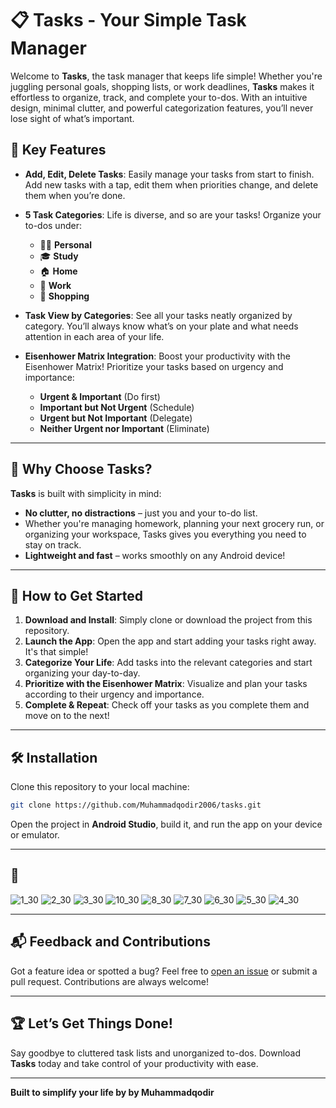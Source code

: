 # 📋 Tasks - Your Simple Task Manager

Welcome to **Tasks**, the task manager that keeps life simple! Whether you're juggling personal goals, shopping lists, or work deadlines, **Tasks** makes it effortless to organize, track, and complete your to-dos. With an intuitive design, minimal clutter, and powerful categorization features, you’ll never lose sight of what’s important.

## 🚀 Key Features

- **Add, Edit, Delete Tasks**: Easily manage your tasks from start to finish. Add new tasks with a tap, edit them when priorities change, and delete them when you’re done.
  
- **5 Task Categories**: Life is diverse, and so are your tasks! Organize your to-dos under:
  - 🧍‍♂️ **Personal**
  - 🎓 **Study**
  - 🏠 **Home**
  - 💼 **Work**
  - 🛒 **Shopping**

- **Task View by Categories**: See all your tasks neatly organized by category. You’ll always know what’s on your plate and what needs attention in each area of your life.

- **Eisenhower Matrix Integration**: Boost your productivity with the Eisenhower Matrix! Prioritize your tasks based on urgency and importance:
  - **Urgent & Important** (Do first)
  - **Important but Not Urgent** (Schedule)
  - **Urgent but Not Important** (Delegate)
  - **Neither Urgent nor Important** (Eliminate)

---

## 🎯 Why Choose Tasks?

**Tasks** is built with simplicity in mind:
- **No clutter, no distractions** – just you and your to-do list.
- Whether you're managing homework, planning your next grocery run, or organizing your workspace, Tasks gives you everything you need to stay on track.
- **Lightweight and fast** – works smoothly on any Android device!

---

## 📱 How to Get Started

1. **Download and Install**: Simply clone or download the project from this repository.
2. **Launch the App**: Open the app and start adding your tasks right away. It's that simple!
3. **Categorize Your Life**: Add tasks into the relevant categories and start organizing your day-to-day.
4. **Prioritize with the Eisenhower Matrix**: Visualize and plan your tasks according to their urgency and importance.
5. **Complete & Repeat**: Check off your tasks as you complete them and move on to the next!

---

## 🛠️ Installation

Clone this repository to your local machine:

```bash
git clone https://github.com/Muhammadqodir2006/tasks.git
```

Open the project in **Android Studio**, build it, and run the app on your device or emulator.

---

## 📸 
![1_30](https://github.com/user-attachments/assets/3fb83aec-a2a2-4ca3-b5b7-5968d5180c54)
![2_30](https://github.com/user-attachments/assets/d5bd7d4a-40aa-47a5-8baf-0efda00213d1)
![3_30](https://github.com/user-attachments/assets/433152f7-2107-409d-9e48-132a2fdee56b)
![10_30](https://github.com/user-attachments/assets/42e1cc18-d69c-4a10-9739-2bf9689d154c)
![8_30](https://github.com/user-attachments/assets/f67b04ef-f7f9-4b3f-8ccc-a05edcbd3e01)
![7_30](https://github.com/user-attachments/assets/d41c04ca-0caf-4c36-9ad6-d7dae8f64cb6)
![6_30](https://github.com/user-attachments/assets/8d69f125-f143-48e4-b5c3-041dd81ba36a)
![5_30](https://github.com/user-attachments/assets/a5b3b9bb-68fa-4164-b65c-6fcfc6b579b7)
![4_30](https://github.com/user-attachments/assets/c3d86eb0-db5e-431c-8f06-eaaf96bcdbb6)

---


## 📬 Feedback and Contributions

Got a feature idea or spotted a bug? Feel free to [open an issue](https://github.com/Muhammadqodir2006/tasks/issues) or submit a pull request. Contributions are always welcome!

---

## 🏆 Let’s Get Things Done!

Say goodbye to cluttered task lists and unorganized to-dos. Download **Tasks** today and take control of your productivity with ease.

---

**Built to simplify your life by by Muhammadqodir**
